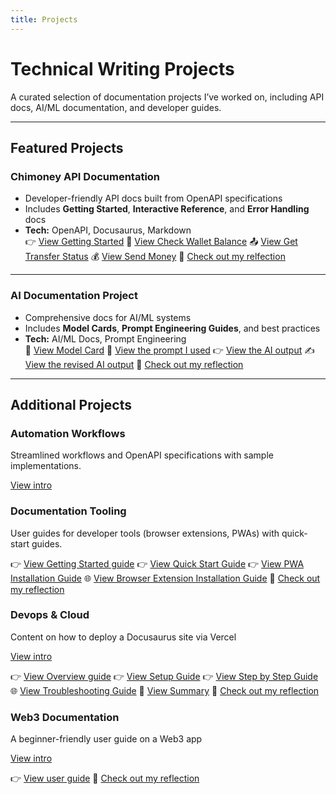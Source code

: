 ```yaml
---
title: Projects
---
```


# Technical Writing Projects

A curated selection of documentation projects I’ve worked on, including API docs, AI/ML documentation, and developer guides.

---

## Featured Projects

### Chimoney API Documentation
- Developer-friendly API docs built from OpenAPI specifications  
- Includes **Getting Started**, **Interactive Reference**, and **Error Handling** docs  
- **Tech:** OpenAPI, Docusaurus, Markdown  
👉 [View Getting Started](/docs/api-documentation/getting-started)
💼 [View Check Wallet Balance](/docs/api-documentation/reference/chimoney/check-wallet-balance)
📤 [View Get Transfer Status](/docs/api-documentation/reference/chimoney/get-transfer-status)
💰 [View Send Money](/docs/api-documentation/reference/chimoney/send-money)
📝 [Check out my relfection](/docs/api-documentation/intro)
---

### AI Documentation Project
- Comprehensive docs for AI/ML systems  
- Includes **Model Cards**, **Prompt Engineering Guides**, and best practices  
- **Tech:** AI/ML Docs, Prompt Engineering  
🪪 [View Model Card](/docs/ai-documentation/model_card)
🤖 [View the prompt I used](/docs/ai-documentation/prompt_used)
👉 [View the AI output](/docs/ai-documentation/ai_output)
✍️ [View the revised AI output](/docs/ai-documentation/final_doc)
📝 [Check out my reflection](/docs/ai-documentation/reflection)




---

## Additional Projects

### Automation Workflows
  Streamlined workflows and OpenAPI specifications with sample implementations.  
  
  [View intro](/docs/automation-workflows/intro)

### Documentation Tooling 
  User guides for developer tools (browser extensions, PWAs) with quick-start guides.  

👉 [View Getting Started guide](/docs/documentation-tooling/getting-started)
👉 [View Quick Start Guide](/docs/documentation-tooling/guides/quick-start-guide)
👉 [View PWA Installation Guide](/docs/documentation-tooling/guides/pwa-installation-guide)
🌐 [View Browser Extension Installation Guide](/docs/documentation-tooling/guides/browser-extension-installation-guide)
📝 [Check out my reflection](/docs/documentation-tooling/intro)

### Devops & Cloud 
  Content on how to deploy a Docusaurus site via Vercel 

[View intro](/docs/devops-cloud/intro)

👉 [View Overview guide](/docs/devops-cloud/overview)
👉 [View Setup Guide](/docs/devops-cloud/setup)
👉 [View Step by Step Guide](/docs/devops-cloud/step_by_step)
🌐 [View Troubleshooting Guide](/docs/devops-cloud/troubleshooting)
📝 [View Summary](/docs/devops-cloud/summary)
📝 [Check out my reflection](/docs/devops-cloud/reflection)

### Web3 Documentation 
 
 A beginner-friendly user guide on a Web3 app

[View intro](/docs/web3-documentation/intro)

👉 [View user guide](/docs/web3-documentation/user-guide)
📝 [Check out my reflection](/docs/web3-documentation/reflection.md)
